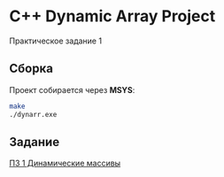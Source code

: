 # C++ Dynamic Array Project

Практическое задание 1

## Сборка

Проект собирается через **MSYS**:

```bash
make
./dynarr.exe
```

## Задание

[ПЗ 1 Динамические массивы](https://docs.google.com/document/d/1Yh6SqeuZZLcbPdFe0Zmidrl3CLSAzBG01CuJPle_mt0/edit?tab=t.0#heading=h.g2ew8btcjnea)
